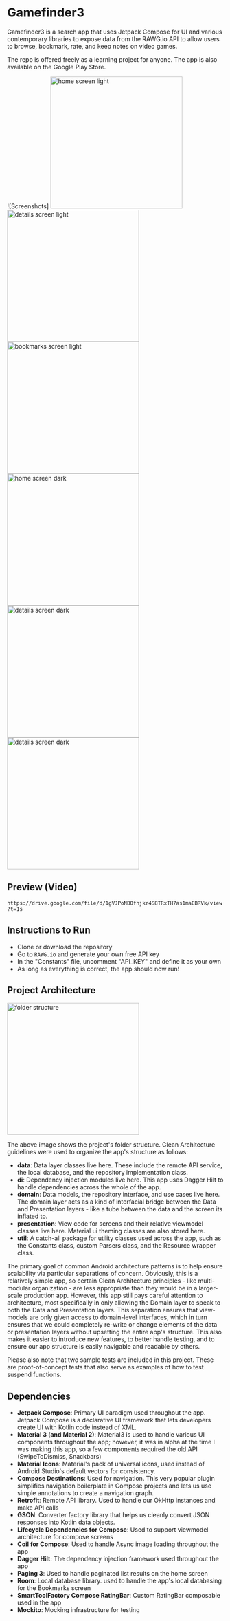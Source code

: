 
# Gamefinder3

Gamefinder3 is a search app that uses Jetpack Compose for UI and various contemporary libraries to expose data from the RAWG.io API to allow users to browse, bookmark, rate, and keep notes on video games.

The repo is offered freely as a learning project for anyone. The app is also available on the Google Play Store.

![Screenshots]
<img width="307" alt="home screen light" src="https://github.com/ben-hagy/Gamefinder3/assets/107595511/25c96a0a-f4f2-4c17-998d-12d5f64b5e4a">
<img width="307" alt="details screen light" src="https://github.com/ben-hagy/Gamefinder3/assets/107595511/91148050-b466-4759-a708-f92cc16857ad">
<img width="307" alt="bookmarks screen light" src="https://github.com/ben-hagy/Gamefinder3/assets/107595511/d36dff86-caa0-462b-a792-0ccdf0a16283">
<img width="307" alt="home screen dark" src="https://github.com/ben-hagy/Gamefinder3/assets/107595511/9632f789-bb64-4484-afcb-2bdb9eba3606">
<img width="307" alt="details screen dark" src="https://github.com/ben-hagy/Gamefinder3/assets/107595511/2e9f8541-0441-41af-a5c3-dd6f3f8c09ba">
<img width="307" alt="details screen dark" src="https://github.com/ben-hagy/Gamefinder3/assets/107595511/f2dd3fd3-193b-4871-b9d7-0bc6ecae5d8b">


## Preview (Video)

```https://drive.google.com/file/d/1gVJPoNBOfhjkr4S8TRxTH7as1maEBRVk/view?t=1s```

## Instructions to Run

* Clone or download the repository
* Go to ```RAWG.io``` and generate your own free API key
* In the "Constants" file, uncomment "API_KEY" and define it as your own
* As long as everything is correct, the app should now run!


## Project Architecture

 <img width="307" alt="folder structure" src="https://github.com/ben-hagy/Gamefinder3/assets/107595511/32878cc7-6fad-459f-87a0-f762601fd8d5">

The above image shows the project's folder structure. Clean Architecture guidelines were used to organize the app's structure as follows:

* **data**: Data layer classes live here. These include the remote API service, the local database, and the repository implementation class. 
* **di**: Dependency injection modules live here. This app uses Dagger Hilt to handle dependencies across the whole of the app.
* **domain**: Data models, the repository interface, and use cases live here. The domain layer acts as a kind of interfacial bridge between the Data and Presentation layers - like a tube between the data and the screen its inflated to.
* **presentation**: View code for screens and their relative viewmodel classes live here. Material ui theming classes are also stored here.
* **util**: A catch-all package for utility classes used across the app, such as the Constants class, custom Parsers class, and the Resource wrapper class.

The primary goal of common Android architecture patterns is to help ensure scalability via particular separations of concern.
Obviously, this is a relatively simple app, so certain Clean Architecture principles - like multi-modular organization - are less appropriate than they would be in a larger-scale production app.
However, this app still pays careful attention to architecture, most specifically in only allowing the Domain layer to speak to both the Data and Presentation layers.
This separation ensures that view-models are only given access to domain-level interfaces, which in turn ensures that we could completely re-write or change elements of the data or presentation layers without upsetting the entire app's structure.
This also makes it easier to introduce new features, to better handle testing, and to ensure our app structure is easily navigable and readable by others.

Please also note that two sample tests are included in this project. These are proof-of-concept tests that also serve as examples of how to test suspend functions.

## Dependencies

* **Jetpack Compose**: Primary UI paradigm used throughout the app. Jetpack Compose is a declarative UI framework that lets developers create UI with Kotlin code instead of XML.
* **Material 3 (and Material 2)**: Material3 is used to handle various UI components throughout the app; however, it was in alpha at the time I was making this app, so a few components required the old API (SwipeToDismiss, Snackbars)
* **Material Icons**: Material's pack of universal icons, used instead of Android Studio's default vectors for consistency.
* **Compose Destinations**: Used for navigation. This very popular plugin simplifies navigation boilerplate in Compose projects and lets us use simple annotations to create a navigation graph.
* **Retrofit**: Remote API library. Used to handle our OkHttp instances and make API calls
* **GSON**: Converter factory library that helps us cleanly convert JSON responses into Kotlin data objects.
* **Lifecycle Dependencies for Compose**: Used to support viewmodel architecture for compose screens
* **Coil for Compose**: Used to handle Async image loading throughout the app
* **Dagger Hilt**: The dependency injection framework used throughout the app
* **Paging 3**: Used to handle paginated list results on the home screen
* **Room**: Local database library. used to handle the app's local databasing for the Bookmarks screen
* **SmartToolFactory Compose RatingBar**: Custom RatingBar composable used in the app
* **Mockito**: Mocking infrastructure for testing

